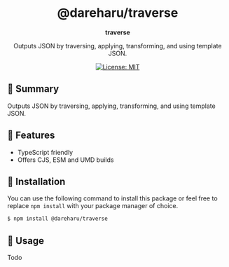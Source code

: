 <div align="center">

# @dareharu/traverse

**traverse**

Outputs JSON by traversing, applying, transforming, and using template JSON.

[![License: MIT](https://img.shields.io/badge/License-MIT-blue.svg)](https://raw.githubusercontent.com/dareharu/node-template/main/LICENSE)

</div>

<!--
Strongly inspired by @sapphiredev/sapphire-template

Credit: https://github.com/sapphiredev/sapphire-template/tree/e92093fb5b185ee38368587b0cb758acac8a1352
-->

## 📑 Summary

Outputs JSON by traversing, applying, transforming, and using template JSON.

## 🧮 Features

- TypeScript friendly
- Offers CJS, ESM and UMD builds

## 🚀 Installation

You can use the following command to install this package or feel free to replace `npm install` with your package manager of choice.

```sh
$ npm install @dareharu/traverse
```

## 🌟 Usage

Todo
